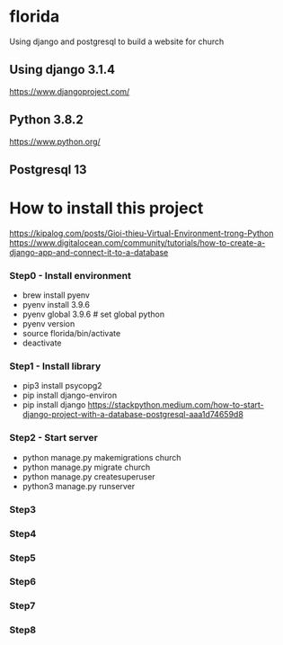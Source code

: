 # florida

Using django and postgresql to build a website for church

## Using django 3.1.4

https://www.djangoproject.com/

## Python 3.8.2

https://www.python.org/

## Postgresql 13

# How to install this project

https://kipalog.com/posts/Gioi-thieu-Virtual-Environment-trong-Python
https://www.digitalocean.com/community/tutorials/how-to-create-a-django-app-and-connect-it-to-a-database

### Step0 - Install environment

- brew install pyenv
- pyenv install 3.9.6
- pyenv global 3.9.6 # set global python
- pyenv version
- source florida/bin/activate
- deactivate

### Step1 - Install library

- pip3 install psycopg2
- pip install django-environ
- pip install django
  https://stackpython.medium.com/how-to-start-django-project-with-a-database-postgresql-aaa1d74659d8

### Step2 - Start server
- python manage.py makemigrations church
- python manage.py migrate church
- python manage.py createsuperuser
- python3 manage.py runserver

### Step3

### Step4

### Step5

### Step6

### Step7

### Step8
